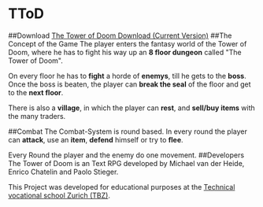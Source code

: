# TToD
##Download
[The Tower of Doom Download (Current Version)](https://github.com/Kaiden25/TToD/wiki/Download)
##The Concept of the Game
The player enters the fantasy world of the Tower of Doom, where he has to fight his way up
an **8 floor dungeon** called "The Tower of Doom". 

On every floor he has to **fight** a horde of **enemys**, till he gets to the **boss**. Once the boss is
beaten, the player can **break the seal** of the floor and get to the **next floor**.

There is also a **village**, in which the player can **rest**, and **sell/buy items** with the many traders.

##Combat
The Combat-System is round based. In every round the player can **attack**, use an **item**, 
**defend** himself or try to **flee**.

Every Round the player and the enemy do one movement.
##Developers
The Tower of Doom is an Text RPG developed by Michael van der Heide, Enrico Chatelin and Paolo Stieger.

This Project was developed for educational purposes at the [Technical vocational school Zurich (TBZ)](http://tbz.ch/).
